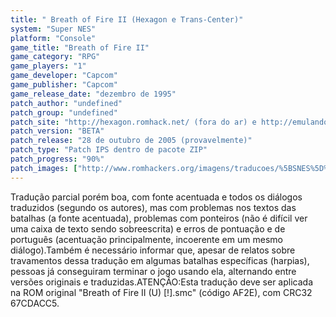 ```yaml
---
title: " Breath of Fire II (Hexagon e Trans-Center)"
system: "Super NES"
platform: "Console"
game_title: "Breath of Fire II"
game_category: "RPG"
game_players: "1"
game_developer: "Capcom"
game_publisher: "Capcom"
game_release_date: "dezembro de 1995"
patch_author: "undefined"
patch_group: "undefined"
patch_site: "http://hexagon.romhack.net/ (fora do ar) e http://emulandogba.sites.uol.com.br/index2.html"
patch_version: "BETA"
patch_release: "28 de outubro de 2005 (provavelmente)"
patch_type: "Patch IPS dentro de pacote ZIP"
patch_progress: "90%"
patch_images: ["http://www.romhackers.org/imagens/traducoes/%5BSNES%5D%20Breath%20of%20Fire%20II%20-%20Hexagon%20e%20Trans-Center%20-%201.png","http://www.romhackers.org/imagens/traducoes/%5BSNES%5D%20Breath%20of%20Fire%20II%20-%20Hexagon%20e%20Trans-Center%20-%202.png","http://www.romhackers.org/imagens/traducoes/%5BSNES%5D%20Breath%20of%20Fire%20II%20-%20Hexagon%20e%20Trans-Center%20-%203.png"]
---
```

Tradução parcial porém boa, com fonte acentuada e todos os diálogos traduzidos (segundo os autores), mas com problemas nos textos das batalhas (a fonte acentuada), problemas com ponteiros (não é difícil ver uma caixa de texto sendo sobreescrita) e erros de pontuação e de português (acentuação principalmente, incoerente em um mesmo diálogo).Também é necessário informar que, apesar de relatos sobre travamentos dessa tradução em algumas batalhas específicas (harpias), pessoas já conseguiram terminar o jogo usando ela, alternando entre versões originais e traduzidas.ATENÇÃO:Esta tradução deve ser aplicada na ROM original "Breath of Fire II (U) [!].smc" (código AF2E), com CRC32 67CDACC5.
